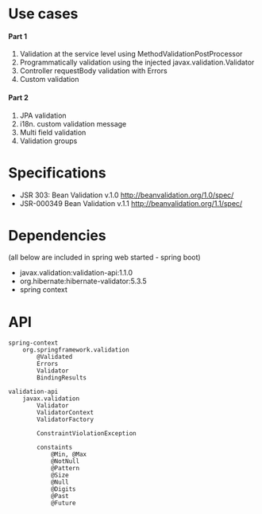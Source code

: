
Use cases
==

#### Part 1
1. Validation at the service level using MethodValidationPostProcessor
2. Programmatically validation using the injected javax.validation.Validator
3. Controller requestBody validation with Errors
4. Custom validation

#### Part 2
1. JPA validation
2. i18n.  custom validation message
3. Multi field validation
4. Validation groups


Specifications
==
- JSR 303: Bean Validation v.1.0 
    http://beanvalidation.org/1.0/spec/
- JSR-000349 Bean Validation v.1.1
    http://beanvalidation.org/1.1/spec/


Dependencies
==
(all below are included in spring web started - spring boot)
- javax.validation:validation-api:1.1.0
- org.hibernate:hibernate-validator:5.3.5
- spring context


API
==
    spring-context
        org.springframework.validation
            @Validated
            Errors
            Validator
            BindingResults
        
    validation-api
        javax.validation
            Validator
            ValidatorContext
            ValidatorFactory
            
            ConstraintViolationException
            
            constaints
                @Min, @Max
                @NotNull
                @Pattern
                @Size
                @Null
                @Digits
                @Past
                @Future
    

    

